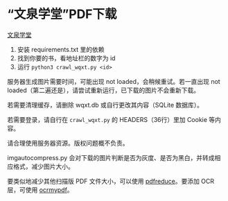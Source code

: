 “文泉学堂”PDF下载
====================

[文泉学堂](https://lib-nuanxin.wqxuetang.com/)

1. 安装 requirements.txt 里的依赖
2. 找到你要的书，看地址栏的数字为 id
3. 运行 `python3 crawl_wqxt.py <id>`

服务器生成图片需要时间，可能出现 not loaded，会稍候重试。若一直出现 not loaded（第二遍还是），请尝试重新运行，已下载的图片不会重新下载。

若需要清理缓存，请删除 wqxt.db 或自行更改其内容（SQLite 数据库）。

若需要登录，请自行在 `crawl_wqxt.py` 的 HEADERS（36行）里加 Cookie 等内容。

请合理使用服务器资源。版权问题概不负责。

imgautocompress.py 会对下载的图片判断是否为灰度、是否为黑白，并转成相应格式，减少图片大小。

要类似地减少其他扫描版 PDF 文件大小，可以使用 [pdfreduce](https://github.com/gumblex/pdfreduce)。要添加 OCR 层，可使用 [ocrmypdf](https://github.com/jbarlow83/OCRmyPDF)。
